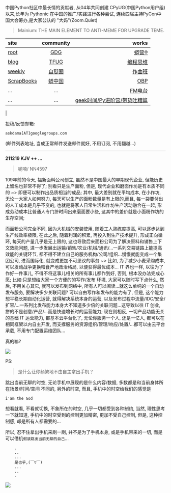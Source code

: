中国Python社区中最长情的贡献者, 从04年共同创建 CPyUG(中国Python用户组)以来,长年为 Pythonic 在中国的推广/实践进行各种尝试, 连续四届主持PyCon中国大会筹办,是大家公认的 "大妈"(Zoom.Quiet)

> Mainium: THE MAIN ELEMENT TO ANTI-MEME FOR UPGRADE TEME.

| site | community | works |
| :-----| :----: | ----: |
| [root](http://zoomquiet.io/) | [GDG](https://blog.zhgdg.org/) | [蟒营®](https://doc.101.camp/) |
| [blog](https://blog.zoomquiet.io/pages/zoomquiet.html) | [TFUG](http://zh.tfug.world/) | [编程思维](https://py.101.camp/) |
| [weekly](http://weekly.pychina.org/) | [自怼圈](https://du.101.camp/) | [作曲班](https://mu.101.camp/) |
| [ScrapBooks](https://zoomquiet.io/collection.html) | [蟒中国](https://pychina.org/) | [OBP](https://zoomquiet.io/obp/index.html) |
| ... | ... | [FM电台](https://fm.101.camp/) |
| ... | ... | [geek时间/Py进阶营/带货吐糟篇](https://fm.101.camp/2020/geek2py-dama.html) 
 |


投稿/反馈邮箱:

    askdama[AT]googlegroups.com

(邮件列表地址, 
当成正常邮件发送邮件就好, 不用订阅, 不用翻越...)



---------------------------------------------------
**211219 KJV ++ ...**

> 呢喃/ NN4597



109年前的今天, 福新面料公司创立, 虽然不是中国最大的早期现代企业, 但能历史上留名也非常不得了; 别看只是生产面粉, 但是, 现代企业和磨面作坊是有本质不同的 ~> 即便可以制作出品质相当的成品; 其中, 最大差别就在平均成本, 在小作坊, 无论一大家人如何努力, 每天可以生产的面粉数量是有上限的,而且, 每一袋要付出的人工成本是几乎不变的, 也就是将家人日常生活和作坊生产活动融合在一起, 形成劳动成本比普通人专门挤时间出来磨面要小些, 这其中的差价就是小面粉作坊的生存空间;

而面粉公司完全不同, 因为大机械的安装使用, 随着工人熟练度提高, 可以逐步达到生产线效率极限, 在此之后, 随着利润的积累, 再投入到生产技术提升, 形成正向循环, 每天的产量几乎是无上限的, 这也导致后来面粉公司为了解决原料和销售上下文效能问题, 进一步发展出运输/销售/农业/机械/通讯/...一系列交易链路上能提高效能的关键环节, 都不得不建立自己的服务机构/公司/组织...慢慢就能变成一个集团公司, 进而国际化, 就变成更加不可思议的事务 ~> 比如, 为了减少小麦采购成本, 可以发动战争更换粮食产地政治格局, 以便获得最优成本...
IT 界也一样, 以往为了作好一件事儿, 不得不将这事儿相关的所有事儿都作到好, 否则, 根本没办法完成心愿; 比如:只是想给大家一个方便的的写作/发布 环境, 大家可以随时写下点什么, 然后, 不用关心其它, 就可以发布到网络中, 所有人可以阅读...就这么单纯的一个自动发布服务, 要解决多少关联问题? 可以自由写作和发布的能力有了, 但是, 这个能力想平稳长期自动化运营, 就得解决系统本身的运营, 以及发布过程中流量/IDC/安全/扩容/...一系列比发布能力本身大不知道多少倍的关联问题...这导致以往 IT 创业, 拼的不是创意/产品/...而是快速增长时的运营能力; 现在则相反, 一切产品功能无关的基础 IT 运营能力, 都基本云平台化了, 无论你服务一个人, 还是一亿人, 都可以在相同框架以内自主开发, 而支撑服务的资源组织/管理/响应/处置/...都可以由云平台承载, 不用专门配置运维团队...

真的嘛?​


![](https://ipic.zoomquiet.top/2021-12-18-zq42-today-card-2112.019.jpeg)






PS:
> 是什么让你频繁地不由自主拿出手机？

跳出当前无聊的时空,
无论手机中展现的是什么内容/数据,
多数都是和当前身体所在场景/时间/空间 不同的,
另外的时空,
而且, 手机中的时空给我们的感觉是

    i'am the God

想看就看, 不看就切换,
不象所在的时空, 几乎一切都受到各种制约,
当然,
理性思考一下就知道,
手机中的时空受到的控制更加精密, 更加不受自己控制,
但是, 这种控制感,
却是所有人都需要的...

所以, 
忍不住拿出手机来刷一刷,
并不是为了手机本身, 或是手机带来的一切,
而是可以借机`假装跳出当前无聊的自己`...



```
    .
    ..
    ...
    是也乎,(￣▽￣)
    ...
    ..
    .
```


![](http://ydlj.zoomquiet.top/ipic/2021-07-10-210701DU21-zip.jpg)

